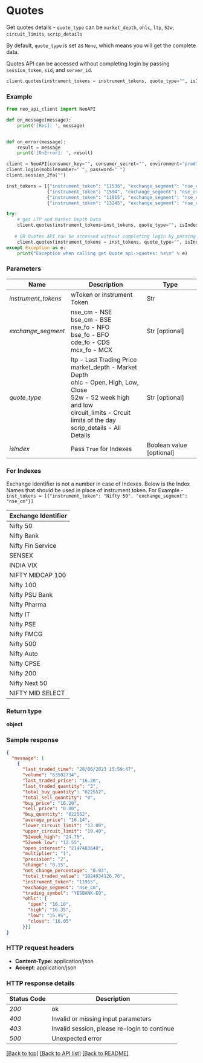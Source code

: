# **Quotes**
Get quotes details - `quote_type` can be `market_depth`, `ohlc`, `ltp`, `52w`, `circuit_limits`, `scrip_details` <br/>

By default, `quote_type` is set as `None`, which means you will get the complete data.<br/>

Quotes API can be accessed without completing login by passing `session_token`, `sid`, and `server_id`.

```python
client.quotes(instrument_tokens = instrument_tokens, quote_type="", isIndex=False, session_token="", sid="", server_id="")
```

### Example

```python
from neo_api_client import NeoAPI

def on_message(message):
    print('[Res]: ', message)


def on_error(message):
    result = message
    print('[OnError]: ', result)

client = NeoAPI(consumer_key="", consumer_secret="", environment="prod", on_message=on_message, on_error=on_error)
client.login(mobilenumber=" ", password=" ")
client.session_2fa("")

inst_tokens = [{"instrument_token": "11536", "exchange_segment": "nse_cm"},
               {"instrument_token": "1594", "exchange_segment": "nse_cm"},
               {"instrument_token": "11915", "exchange_segment": "nse_cm"},
               {"instrument_token": "13245", "exchange_segment": "nse_cm"}]

try:
    # get LTP and Market Depth Data
    client.quotes(instrument_tokens=inst_tokens, quote_type="", isIndex=False)
    
   # OR Quotes API can be accessed without completing login by passing session_token, sid, and server_id
    client.quotes(instrument_tokens = inst_tokens, quote_type="", isIndex=False, session_token="", sid="",server_id="")
except Exception as e:
    print("Exception when calling get Quote api->quotes: %s\n" % e)

```
### Parameters

| Name                | Description                                                                                         | Type                   |
|---------------------|-----------------------------------------------------------------------------------------------------|------------------------|
| *instrument_tokens* | wToken or instrument Token                                                                          | Str                    |
| *exchange_segment*  | nse_cm - NSE<br/>bse_cm - BSE<br/>nse_fo - NFO<br/>bse_fo - BFO<br/>cde_fo - CDS<br/>mcx_fo - MCX   | Str [optional]         |
| *quote_type*        | ltp - Last Trading Price<br/>market_depth - Market Depth<br/>ohlc - Open, High, Low, Close<br/>52w - 52 week high and low<br/>circuit_limits - Crcuit limits of the day<br/>scrip_details - All Details                                 | Str [optional]         |
| *isIndex*           | Pass `True` for Indexes                                                                                       | Boolean value [optional]  |

### For Indexes
Exchange Identifier is not a number in case of Indexes. Below is the Index Names that should be used in place of instrument token. 
For Example - `inst_tokens = [{"instrument_token": "Nifty 50", "exchange_segment": "nse_cm"}]`

| Exchange Identifier   |
|--------|
| Nifty 50<br/> |
| Nifty Bank<br/> |
| Nifty Fin Service<br/> |
| SENSEX<br/> |
| INDIA VIX<br/> |
| NIFTY MIDCAP 100<br/> |
| Nifty 100<br/> |
| Nifty PSU Bank<br/> |
| Nifty Pharma<br/> |
| Nifty IT<br/> |
| Nifty PSE<br/> |
| Nifty FMCG<br/> |
| Nifty 500<br/> |
| Nifty Auto<br/> |
| Nifty CPSE<br/> |
| Nifty 200<br/> |
| Nifty Next 50<br/> |
| NIFTY MID SELECT <br/> |

### Return type

**object**

### Sample response

```json
{
  "message": [
    {
      "last_traded_time": "28/06/2023 15:59:47",
      "volume": "63502734",
      "last_traded_price": "16.20",
      "last_traded_quantity": "3",
      "total_buy_quantity": "622552",
      "total_sell_quantity": "0",
      "buy_price": "16.20",
      "sell_price": "0.00",
      "buy_quantity": "622552",
      "average_price": "16.14",
      "lower_circuit_limit": "13.00",
      "upper_circuit_limit": "19.40",
      "52week_high": "24.75",
      "52week_low": "12.55",
      "open_interest": "2147483648",
      "multiplier": "1",
      "precision": "2",
      "change": "0.15",
      "net_change_percentage": "0.93",
      "total_traded_value": "1024934126.76",
      "instrument_token": "11915",
      "exchange_segment": "nse_cm",
      "trading_symbol": "YESBANK-EQ",
      "ohlc": {
        "open": "16.10",
        "high": "16.35",
        "low": "15.95",
        "close": "16.05"
      }}]
}


```

### HTTP request headers

 - **Content-Type**: application/json
 - **Accept**: application/json

### HTTP response details
| Status Code | Description                                  |
|-------------|----------------------------------------------|
| *200*       | ok                                           |
| *400*       | Invalid or missing input parameters          |
| *403*       | Invalid session, please re-login to continue |
| *500*       | Unexpected error                             |

[[Back to top]](#) [[Back to API list]](../README.md#documentation-for-api-endpoints)  [[Back to README]](../README.md)
